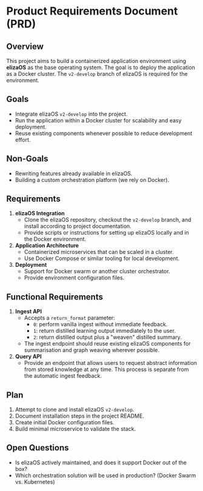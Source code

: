 # Product Requirements Document (PRD)

## Overview
This project aims to build a containerized application environment using **elizaOS** as the base operating system. The goal is to deploy the application as a Docker cluster. The `v2-develop` branch of elizaOS is required for the environment.

## Goals
- Integrate elizaOS `v2-develop` into the project.
- Run the application within a Docker cluster for scalability and easy deployment.
- Reuse existing components whenever possible to reduce development effort.

## Non-Goals
- Rewriting features already available in elizaOS.
- Building a custom orchestration platform (we rely on Docker).

## Requirements
1. **elizaOS Integration**
   - Clone the elizaOS repository, checkout the `v2-develop` branch, and install according to project documentation.
   - Provide scripts or instructions for setting up elizaOS locally and in the Docker environment.
2. **Application Architecture**
   - Containerized microservices that can be scaled in a cluster.
   - Use Docker Compose or similar tooling for local development.
3. **Deployment**
   - Support for Docker swarm or another cluster orchestrator.
   - Provide environment configuration files.

## Functional Requirements
1. **Ingest API**
   - Accepts a `return_format` parameter:
     - `0`: perform vanilla ingest without immediate feedback.
     - `1`: return distilled learning output immediately to the user.
     - `2`: return distilled output plus a "weaven" distilled summary.
   - The ingest endpoint should reuse existing elizaOS components for
     summarisation and graph weaving wherever possible.
2. **Query API**
   - Provide an endpoint that allows users to request abstract information
     from stored knowledge at any time. This process is separate from the
     automatic ingest feedback.

## Plan
1. Attempt to clone and install elizaOS `v2-develop`.
2. Document installation steps in the project README.
3. Create initial Docker configuration files.
4. Build minimal microservice to validate the stack.

## Open Questions
- Is elizaOS actively maintained, and does it support Docker out of the box?
- Which orchestration solution will be used in production? (Docker Swarm vs. Kubernetes)

